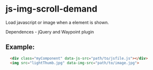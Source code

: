 js-img-scroll-demand
====================

Load javascript or image when a element is shown.

Dependences - jQuery and Waypoint plugin

Example:
---------
```html
  <div class="myComponent" data-js-src="path/to/jsfile.js"></div>
  <img src="lightThumb.jpg" data-img-src="path/to/image.jpg">
```
